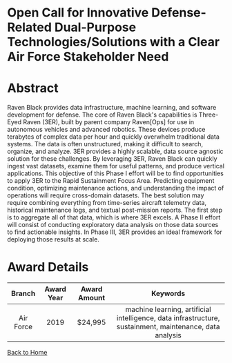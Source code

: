 
Open Call for Innovative Defense-Related Dual-Purpose Technologies/Solutions with a Clear Air Force Stakeholder Need
====================================================================================================================

# Abstract


Raven Black provides data infrastructure, machine learning, and software development for defense. The core of Raven Black's capabilities is Three-Eyed Raven (3ER), built by parent company Raven[Ops] for use in autonomous vehicles and advanced robotics. These devices produce terabytes of complex data per hour and quickly overwhelm traditional data systems. The data is often unstructured, making it difficult to search, organize, and analyze. 3ER provides a highly scalable, data source agnostic solution for these challenges. By leveraging 3ER, Raven Black can quickly ingest vast datasets, examine them for useful patterns, and produce vertical applications. This objective of this Phase I effort will be to find opportunities to apply 3ER to the Rapid Sustainment Focus Area. Predicting equipment condition, optimizing maintenance actions, and understanding the impact of operations will require cross-domain datasets. The best solution may require combining everything from time-series aircraft telemetry data, historical maintenance logs, and textual post-mission reports. The first step is to aggregate all of that data, which is where 3ER excels. A Phase II effort will consist of conducting exploratory data analysis on those data sources to find actionable insights. In Phase III, 3ER provides an ideal framework for deploying those results at scale.  

# Award Details

|Branch|Award Year|Award Amount|Keywords|
| :---: | :---: | :---: | :---: |
|Air Force|2019|$24,995|machine learning, artificial intelligence, data infrastructure, sustainment, maintenance, data analysis|
  
  


[Back to Home](https://github.com/chrischow/dod_sbir_awards/DJ/#1554)